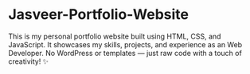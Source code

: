 # Jasveer-Portfolio-Website
This is my personal portfolio website built using HTML, CSS, and JavaScript. It showcases my skills, projects, and experience as an Web Developer. No WordPress or templates — just raw code with a touch of creativity! ✨
